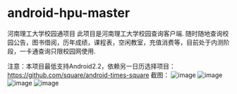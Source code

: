 # android-hpu-master
河南理工大学校园通项目
此项目是河南理工大学校园查询客户端.
随时随地查询校园公告，图书借阅，历年成绩，课程表，空闲教室，充值消费等，目前处于内测阶段，一卡通查询只限校园网使用.

注意：本项目最低支持Android2.2，依赖另一日历选择项目：https://github.com/square/android-times-square
截图：
![image](https://github.com/ileelay/android-hpu-master/blob/master/Screenshot_2014-12-29-09-25-19.png)
![image](https://github.com/ileelay/android-hpu-master/blob/master/Screenshot_2014-12-29-09-25-50.png)
![image](https://github.com/ileelay/android-hpu-master/blob/master/Screenshot_2014-12-29-09-25-18.png)
![image](https://github.com/ileelay/android-hpu-master/blob/master/Screenshot_2014-12-29-09-26-50.png)


